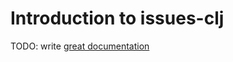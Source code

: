 # Introduction to issues-clj

TODO: write [great documentation](http://jacobian.org/writing/what-to-write/)
